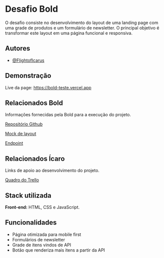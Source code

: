 
# Desafio Bold

O desafio consiste no desenvolvimento do layout de uma landing page com uma grade de produtos e um formulário de newsletter. O principal objetivo é transformar este layout em uma página funcional e responsiva.


## Autores

- [@FlightofIcarus](https://www.github.com/FlightofIcarus)


## Demonstração

Live da page: https://bold-teste.vercel.app


## Relacionados Bold

Informações fornecidas pela Bold para a execução do projeto.

[Repositório Github](https://github.com/itsdare/desafio-frontend)

[Mock de layout](https://xd.adobe.com/spec/4025e242-a495-4594-71d2-5fd89d774b57-3614/grid/)

[Endpoint](https://frontend-intern-challenge-api.iurykrieger.now.sh/products?page=1)

## Relacionados Ícaro

Links de apoio ao desenvolvimento do projeto.

[Quadro do Trello](https://trello.com/invite/b/iJ5QVJ88/ATTI43f66fa9bbde32f877db6b4286c0385b6F371018/quadro-bold)
## Stack utilizada

**Front-end:** HTML, CSS e JavaScript.




## Funcionalidades

- Página otimizada para mobile first
- Formulários de newsletter
- Grade de itens vindos de API
- Botão que renderiza mais itens a partir da API


